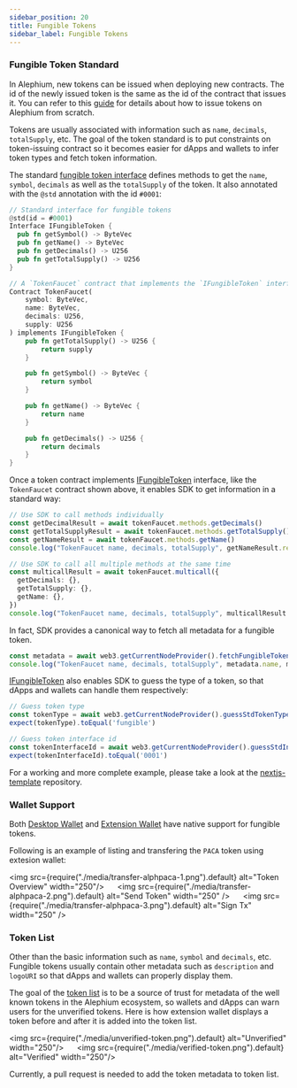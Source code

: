 ```yaml
---
sidebar_position: 20
title: Fungible Tokens
sidebar_label: Fungible Tokens
---
```


### Fungible Token Standard

In Alephium, new tokens can be issued when deploying new
contracts. The id of the newly issued token is the same as the id of
the contract that issues it. You can refer to this
[guide](/dapps/build-dapp-from-scratch) for details about how to issue
tokens on Alephium from scratch.

Tokens are usually associated with information such as
`name`, `decimals`, `totalSupply`, etc. The goal of the token standard is
to put constraints on token-issuing contract so it becomes easier for
dApps and wallets to infer token types and fetch token information.

The standard [fungible token
interface](https://github.com/alephium/alephium-web3/blob/master/packages/web3/std/fungible_token_interface.ral)
defines methods to get the `name`, `symbol`, `decimals` as well as the
`totalSupply` of the token. It also annotated with the `@std`
annotation with the id `#0001`:

```rust
// Standard interface for fungible tokens
@std(id = #0001)
Interface IFungibleToken {
  pub fn getSymbol() -> ByteVec
  pub fn getName() -> ByteVec
  pub fn getDecimals() -> U256
  pub fn getTotalSupply() -> U256
}

// A `TokenFaucet` contract that implements the `IFungibleToken` interface
Contract TokenFaucet(
    symbol: ByteVec,
    name: ByteVec,
    decimals: U256,
    supply: U256
) implements IFungibleToken {
    pub fn getTotalSupply() -> U256 {
        return supply
    }

    pub fn getSymbol() -> ByteVec {
        return symbol
    }

    pub fn getName() -> ByteVec {
        return name
    }

    pub fn getDecimals() -> U256 {
        return decimals
    }
}
```

Once a token contract implements
[IFungibleToken](https://github.com/alephium/alephium-web3/blob/master/packages/web3/std/fungible_token_interface.ral)
interface, like the `TokenFaucet` contract shown above, it enables SDK
to get information in a standard way:

```typescript
// Use SDK to call methods individually
const getDecimalResult = await tokenFaucet.methods.getDecimals()
const getTotalSupplyResult = await tokenFaucet.methods.getTotalSupply()
const getNameResult = await tokenFaucet.methods.getName()
console.log("TokenFaucet name, decimals, totalSupply", getNameResult.returns, getDecimalResult.returns, getTotalSupplyResult.returns)

// Use SDK to call all multiple methods at the same time
const multicallResult = await tokenFaucet.multicall({
  getDecimals: {},
  getTotalSupply: {},
  getName: {},
})
console.log("TokenFaucet name, decimals, totalSupply", multicallResult.getName.returns, multicallResult.getDecimal.returns, multicallResult.getTotalSupply.returns)
```

In fact, SDK provides a canonical way to fetch all metadata for a fungible token.

```typescript
const metadata = await web3.getCurrentNodeProvider().fetchFungibleTokenMetaData(tokenFaucet.contractId)
console.log("TokenFaucet name, decimals, totalSupply", metadata.name, metadata.decimals, metadata.totalSupply)
```

[IFungibleToken](https://github.com/alephium/alephium-web3/blob/master/packages/web3/std/fungible_token_interface.ral)
also enables SDK to guess the type of a token, so that dApps and
wallets can handle them respectively:

```typescript
// Guess token type
const tokenType = await web3.getCurrentNodeProvider().guessStdTokenType(tokenFaucet.contractId)
expect(tokenType).toEqual('fungible')

// Guess token interface id
const tokenInterfaceId = await web3.getCurrentNodeProvider().guessStdInterfaceId(tokenFaucet.contractId)
expect(tokenInterfaceId).toEqual('0001')
```

For a working and more complete example, please take a look at the
[nextjs-template](https://github.com/alephium/nextjs-template) repository.

### Wallet Support

Both [Desktop Wallet](/wallet/desktop-wallet/overview) and [Extension
Wallet](/wallet/extension-wallet/overview) have native support for
fungible tokens.

Following is an example of listing and transfering the `PACA` token
using extesion wallet:

<img src={require("./media/transfer-alphpaca-1.png").default} alt="Token Overview" width="250"/>
&nbsp;&nbsp;&nbsp;&nbsp;
<img src={require("./media/transfer-alphpaca-2.png").default} alt="Send Token" width="250" />
&nbsp;&nbsp;&nbsp;&nbsp;
<img src={require("./media/transfer-alphpaca-3.png").default} alt="Sign Tx" width="250" />

### Token List

Other than the basic information such as `name`, `symbol` and
`decimals`, etc. Fungible tokens usually contain other metadata such
as `description` and `logoURI` so that dApps and wallets can properly
display them.

The goal of the [token list](https://github.com/alephium/token-list)
is to be a source of trust for metadata of the well known tokens in
the Alephium ecosystem, so wallets and dApps can warn users for the
unverified tokens. Here is how extension wallet displays a token
before and after it is added into the token list.

<img src={require("./media/unverified-token.png").default} alt="Unverified" width="250"/>
&nbsp;&nbsp;&nbsp;&nbsp;
<img src={require("./media/verified-token.png").default} alt="Verified" width="250"/>

Currently, a pull request is needed to add the token metadata to token
list.
